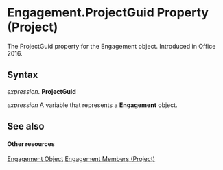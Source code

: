
# Engagement.ProjectGuid Property (Project)

 The ProjectGuid property for the Engagement object. Introduced in Office 2016.


## Syntax

 _expression_. **ProjectGuid**

 _expression_ A variable that represents a **Engagement** object.


## See also


#### Other resources


[Engagement Object](http://msdn.microsoft.com/library/3e7f7bed-e575-a5f4-25e5-1c1cbe1880b.aspx)
[Engagement Members (Project)](de29babe-35ac-1bd7-59c1-3dca633ae300.md)
